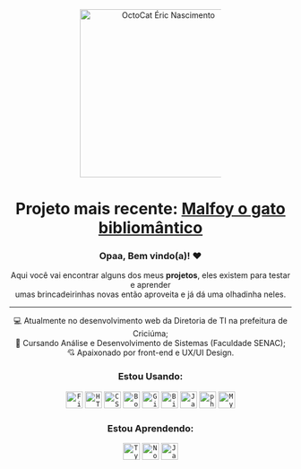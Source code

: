 <div align="center">
<img src="https://ik.imagekit.io/eihfcduyu/octocat-eric.png?updatedAt=1679316250765" alt="OctoCat Éric Nascimento" style="height: 300px; max-width: 50%;">
</div> 

<h1 align="center">Projeto mais recente: <a href="https://malfoy-o-bibliomantico.vercel.app/">Malfoy o gato bibliomântico</a></h1>
 
 
 <h3 align="center">Opaa, Bem vindo(a)! ❤</h3>
	<p align="center">
            Aqui você vai encontrar alguns dos meus <strong>projetos</strong>, eles existem para testar e aprender
             <br> umas brincadeirinhas novas então aproveita e já dá uma olhadinha neles.
        </p>
	        
<hr></hr>

<div align="center">
💻 Atualmente no desenvolvimento web da Diretoria de TI na prefeitura de Criciúma; <br>
📜 Cursando Análise e Desenvolvimento de Sistemas (Faculdade SENAC); <br>
💘 Apaixonado por front-end e UX/UI Design. <br>
</div>

<div align="center">
	
	
### Estou Usando:

<div>
    <code><img height="30" src="https://user-images.githubusercontent.com/25181517/189715289-df3ee512-6eca-463f-a0f4-c10d94a06b2f.png" alt="Figma" title="Figma" /></code>
    <code><img height="30" src="https://user-images.githubusercontent.com/25181517/192158954-f88b5814-d510-4564-b285-dff7d6400dad.png" alt="HTML" title="HTML" /></code>
	<code><img height="30" src="https://user-images.githubusercontent.com/25181517/183898674-75a4a1b1-f960-4ea9-abcb-637170a00a75.png" alt="CSS" title="CSS" /></code>
    <code><img height="30" src="https://user-images.githubusercontent.com/25181517/183898054-b3d693d4-dafb-4808-a509-bab54cf5de34.png" alt="Bootstrap" title="Bootstrap" /></code>
	<code><img height="30" src="https://user-images.githubusercontent.com/25181517/192108372-f71d70ac-7ae6-4c0d-8395-51d8870c2ef0.png" alt="Git" title="Git" /></code>
	<code><img height="30" src="https://user-images.githubusercontent.com/25181517/192108375-268c35e6-ab26-44b2-88bf-e3121a4e5083.png" alt="Bitbucket" title="Bitbucket" /></code>
    <code><img height="30" src="https://user-images.githubusercontent.com/25181517/117447155-6a868a00-af3d-11eb-9cfe-245df15c9f3f.png"     alt="JavaScript" title="JavaScript" /></code>
    <code><img height="30" src="https://user-images.githubusercontent.com/25181517/183570228-6a040b9f-3ddf-47a2-a201-743121dac664.png" alt="php"   title="php" /></code>
    <code><img height="30" src="https://user-images.githubusercontent.com/25181517/183896128-ec99105a-ec1a-4d85-b08b-1aa1620b2046.png" alt="MySQL"     title="MySQL" /></code>	
</div>

### Estou Aprendendo:
<div> 

<code><img height="30" src="https://user-images.githubusercontent.com/25181517/183890598-19a0ac2d-e88a-4005-a8df-1ee36782fde1.png" alt="TypeScript" title="TypeScript" /></code>
<code><img height="30" src="https://user-images.githubusercontent.com/25181517/183568594-85e280a7-0d7e-4d1a-9028-c8c2209e073c.png" alt="Node.js" title="Node.js" /></code>
<code><img height="30" src="https://user-images.githubusercontent.com/25181517/117201156-9a724800-adec-11eb-9a9d-3cd0f67da4bc.png" alt="Java" title="Java" /></code>
	
</div>
<br>
</div>







